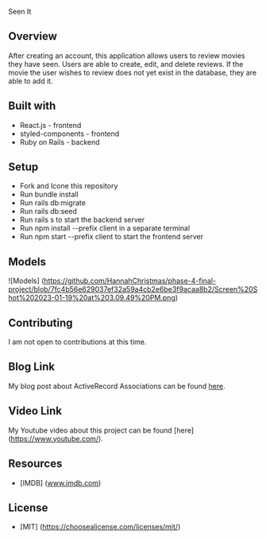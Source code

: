 Seen It
## Overview

After creating an account, this application allows users to review movies they have seen. Users are able to create, edit, and delete reviews. If the movie the user wishes to review does not yet exist in the database, they are able to add it. 

## Built with
- React.js - frontend
- styled-components - frontend
- Ruby on Rails - backend

## Setup

- Fork and lcone this repository
- Run bundle install
- Run rails db:migrate
- Run rails db:seed
- Run rails s to start the backend server
- Run npm install --prefix client in a separate terminal 
- Run npm start --prefix client to start the frontend server

## Models
![Models]
(https://github.com/HannahChristmas/phase-4-final-project/blob/7fc4b56e629037ef32a59a4cb2e6be3f9acaa8b2/Screen%20Shot%202023-01-19%20at%203.09.49%20PM.png)

## Contributing

I am not open to contributions at this time.

## Blog Link

My blog post about ActiveRecord Associations can be found [here](https://medium.com/@hc109909/active-record-associations-7a5c1512df69).

## Video Link

My Youtube video about this project can be found [here] (https://www.youtube.com/).

## Resources 

- [IMDB] (www.imdb.com)

## License 

- [MIT] (https://choosealicense.com/licenses/mit/)



